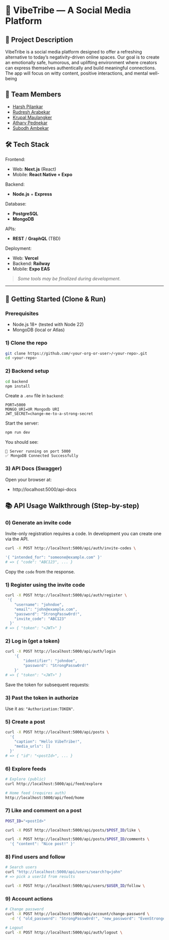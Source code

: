# 🌟 VibeTribe — A Social Media Platform

## 📝 Project Description

VibeTribe is a social media platform designed to offer a refreshing alternative to today’s negativity-driven online spaces. Our goal is to create an emotionally safe, humorous, and uplifting environment where creators can express themselves authentically and build meaningful connections. The app will focus on witty content, positive interactions, and mental well-being

## 👥 Team Members

- [Harsh Pilankar](https://github.com/harshpilankar)
- [Rudresh Arabekar](https://github.com/rudevhub)
- [Krupal Maulangker](https://github.com/krupal46)
- [Atharv Pednekar](https://github.com/atharv446546454)
- [Subodh Ambekar](https://github.com/subodh0504)

## 🛠 Tech Stack

Frontend:
- Web: **Next.js** (React)
- Mobile: **React Native + Expo**

Backend:
- **Node.js** + **Express**

Database:
- **PostgreSQL**
- **MongoDB**

APIs:
- **REST** / **GraphQL** (TBD)

Deployment:
- Web: **Vercel**
- Backend: **Railway**
- Mobile: **Expo EAS**

> _Some tools may be finalized during development._

---

## 🚀 Getting Started (Clone & Run)

### Prerequisites
- Node.js 18+ (tested with Node 22)
- MongoDB (local or Atlas)

### 1) Clone the repo
```bash
git clone https://github.com/<your-org-or-user>/<your-repo>.git
cd <your-repo>
```

### 2) Backend setup
```bash
cd backend
npm install
```

Create a `.env` file in `backend`:
```env
PORT=5000
MONGO_URI=UR Mongodb URI
JWT_SECRET=change-me-to-a-strong-secret
```

Start the server:
```bash
npm run dev
```

You should see:
```
🚀 Server running on port 5000
✅ MongoDB Connected Successfully
```

### 3) API Docs (Swagger)
Open your browser at:
- http://localhost:5000/api-docs

## 📚 API Usage Walkthrough (Step-by-step)
### 0) Generate an invite code
Invite-only registration requires a code. In development you can create one via the API.

```bash
curl -X POST http://localhost:5000/api/auth/invite-codes \

'{ "intended_for": "someone@example.com" }'
# => { "code": "ABC123", ... }
```

Copy the `code` from the response.

### 1) Register using the invite code
```bash
curl -X POST http://localhost:5000/api/auth/register \
 '{
    "username": "johndoe",
    "email": "john@example.com",
    "password": "StrongPassw0rd!",
    "invite_code": "ABC123"
  }'
# => { "token": "<JWT>" }
```

### 2) Log in (get a token)
```bash
curl -X POST http://localhost:5000/api/auth/login 
    '{ 
        "identifier": "johndoe", 
        "password": "StrongPassw0rd!" 
    }'
# => { "token": "<JWT>" }
```

Save the token for subsequent requests:
### 3) Past the token in authorize

Use it as: `"Authorization:TOKEN"`.

### 5) Create a post
```bash
curl -X POST http://localhost:5000/api/posts \
  '{
    "caption": "Hello VibeTribe!",
    "media_urls": []
  }'
# => { "id": "<postId>", ... }
```

### 6) Explore feeds
```bash
# Explore (public)
curl http://localhost:5000/api/feed/explore

# Home feed (requires auth)
http://localhost:5000/api/feed/home
```

### 7) Like and comment on a post
```bash
POST_ID="<postId>"

curl -X POST http://localhost:5000/api/posts/$POST_ID/like \

curl -X POST http://localhost:5000/api/posts/$POST_ID/comments \
  '{ "content": "Nice post!" }'
```

### 8) Find users and follow
```bash
# Search users
curl "http://localhost:5000/api/users/search?q=john"
# => pick a userId from results

curl -X POST http://localhost:5000/api/users/$USER_ID/follow \
```

### 9) Account actions
```bash
# Change password
curl -X POST http://localhost:5000/api/account/change-password \
  -d '{ "old_password": "StrongPassw0rd!", "new_password": "EvenStronger1!" }'

# Logout
curl -X POST http://localhost:5000/api/auth/logout \
```

